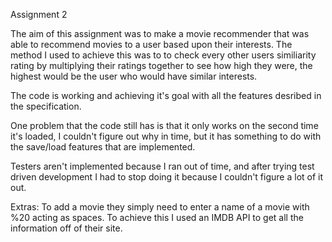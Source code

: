 Assignment 2

The aim of this assignment was to make a movie recommender that was able to recommend movies to a user based upon their interests.
The method I used to achieve this was to to check every other users similiarity rating by multiplying their ratings together to see
how high they were, the highest would be the user who would have similar interests.

The code is working and achieving it's goal with all the features desribed in the specification.

One problem that the code still has is that it only works on the second time it's loaded, I couldn't figure out why in time, but it has something to do with the save/load features that are implemented.

Testers aren't implemented because I ran out of time, and after trying test driven development I had to stop doing it because I couldn't figure a lot of it out.

Extras: To add a movie they simply need to enter a name of a movie with %20 acting as spaces. To achieve this I used an IMDB API to get 
all the information off of their site.
